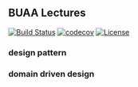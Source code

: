 ## BUAA Lectures
[![Build Status](https://travis-ci.org/feuyeux/buaa-lectures.svg?branch=master)](https://travis-ci.org/feuyeux/buaa-lectures)
[![codecov](https://codecov.io/gh/feuyeux/buaa-lectures/branch/master/graph/badge.svg)](https://codecov.io/gh/feuyeux/buaa-lectures)
[![License](https://img.shields.io/badge/license-Apache%202-4EB1BA.svg)](https://www.apache.org/licenses/LICENSE-2.0.html)

### design pattern
### domain driven design